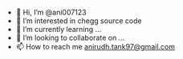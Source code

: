 - 👋 Hi, I’m @ani007123
- 👀 I’m interested in chegg source code
- 🌱 I’m currently learning ...
- 💞️ I’m looking to collaborate on ...
- 📫 How to reach me anirudh.tank97@gmail.com

<!---
ani007123/ani007123 is a ✨ special ✨ repository because its `README.md` (this file) appears on your GitHub profile.
You can click the Preview link to take a look at your changes.
--->
